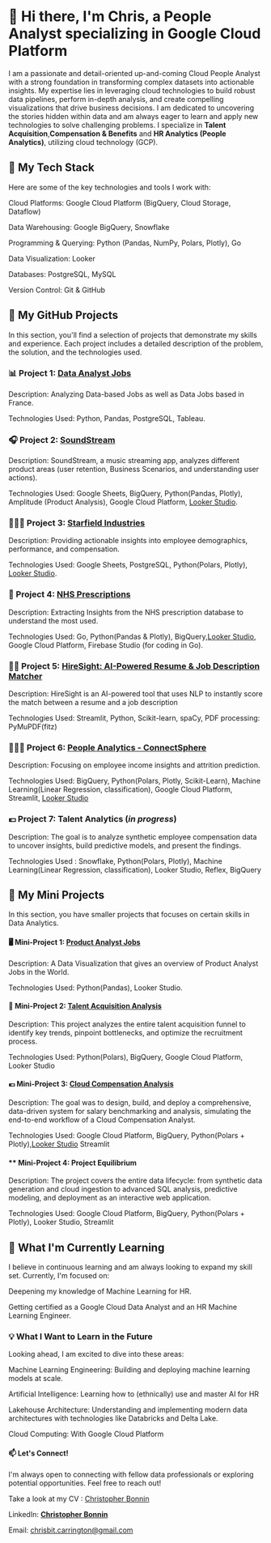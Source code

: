 # 👋 Hi there, I'm Chris, a People Analyst specializing in Google Cloud Platform

I am a passionate and detail-oriented up-and-coming Cloud People Analyst with a strong foundation in transforming complex datasets into actionable insights. My expertise lies in leveraging cloud technologies to build robust data pipelines, perform in-depth analysis, and create compelling visualizations that drive business decisions. I am dedicated to uncovering the stories hidden within data and am always eager to learn and apply new technologies to solve challenging problems. I specialize in **Talent Acquisition**,**Compensation & Benefits** and **HR Analytics (People Analytics)**, utilizing cloud technology (GCP).

## **🧰 My Tech Stack**
Here are some of the key technologies and tools I work with:

Cloud Platforms: Google Cloud Platform (BigQuery, Cloud Storage, Dataflow)

Data Warehousing: Google BigQuery, Snowflake

Programming & Querying: Python (Pandas, NumPy, Polars, Plotly), Go

Data Visualization: Looker

Databases: PostgreSQL, MySQL

Version Control: Git & GitHub


## **🚀 My GitHub Projects**
In this section, you'll find a selection of projects that demonstrate my skills and experience. Each project includes a detailed description of the problem, the solution, and the technologies used.

### **📊 Project 1: [Data Analyst Jobs](https://github.com/cbonnin88/Data-Analyst-Jobs)**
Description: Analyzing Data-based Jobs as well as Data Jobs based in France.

Technologies Used: Python, Pandas, PostgreSQL, Tableau.

### **🎧 Project 2: [SoundStream](https://github.com/cbonnin88/Soundstream)**

Description: SoundStream, a music streaming app, analyzes different product areas (user retention, Business Scenarios, and understanding user actions).

Technologies Used: Google Sheets, BigQuery, Python(Pandas, Plotly), Amplitude (Product Analysis), Google Cloud Platform, [Looker Studio](https://lookerstudio.google.com/s/ksnT3jxN7KY).

### **👩🏾‍🚀 Project 3: [Starfield Industries](https://github.com/cbonnin88/Starfield-Industries)**

Description: Providing actionable insights into employee demographics, performance, and compensation.

Technologies Used: Google Sheets, PostgreSQL, Python(Polars, Plotly), [Looker Studio](https://lookerstudio.google.com/s/opQonLcg2CE).

### **🏥 Project 4: [NHS Prescriptions](https://github.com/cbonnin88/NHS-Prescriptions)**

Description: Extracting Insights from the NHS prescription database to understand the most used.

Technologies Used: Go, Python(Pandas & Plotly), BigQuery,[Looker Studio](https://lookerstudio.google.com/s/o1khC4UagPY), Google Cloud Platform, Firebase Studio (for coding in Go).

### **👷‍♀️ Project 5: [HireSight: AI-Powered Resume & Job Description Matcher](https://github.com/cbonnin88/Talent-Analysis)**

Description: HireSight is an AI-powered tool that uses NLP to instantly score the match between a resume and a job description

Technologies Used: Streamlit, Python, Scikit-learn, spaCy, PDF processing: PyMuPDF(fitz)

### **👩🏼‍🏭 Project 6: [People Analytics - ConnectSphere](https://github.com/cbonnin88/people-analytics)**

Description: Focusing on employee income insights and attrition prediction.

Technologies Used: BigQuery, Python(Polars, Plotly, Scikit-Learn), Machine Learning(Linear Regression, classification), Google Cloud Platform, Streamlit, [Looker Studio](https://lookerstudio.google.com/reporting/6b025333-dbf2-4624-b178-053317cb4242/page/3KEZF)

### **💶 Project 7: Talent Analytics (*in progress*)**
Description: The goal is to analyze synthetic employee compensation data to uncover insights, build predictive models, and present the findings.

Technologies Used : Snowflake, Python(Polars, Plotly), Machine Learning(Linear Regression, classification), Looker Studio, Reflex, BigQuery


## **🚀 My Mini Projects**
In this section, you have smaller projects that focuses on certain skills in Data Analytics.

#### **🖥️ Mini-Project 1: [Product Analyst Jobs](https://lookerstudio.google.com/reporting/f91cb50b-a4cb-42bb-9ab5-229347802655)**

Description: A Data Visualization that gives an overview of Product Analyst Jobs in the World.

Technologies Used: Python(Pandas), Looker Studio.

#### **🏢 Mini-Project 2: [Talent Acquisition Analysis](https://lookerstudio.google.com/reporting/59ceaeca-904a-492f-adbf-ea6852747317)**

Description: This project analyzes the entire talent acquisition funnel to identify key trends, pinpoint bottlenecks, and optimize the recruitment process.

Technologies Used: Python(Polars), BigQuery, Google Cloud Platform, Looker Studio

#### **💶 Mini-Project 3: [Cloud Compensation Analysis](https://github.com/cbonnin88/Compensation_Analysis)**
Description: The goal was to design, build, and deploy a comprehensive, data-driven system for salary benchmarking and analysis, simulating the end-to-end workflow of a Cloud Compensation Analyst.

Technologies Used: Google Cloud Platform, BigQuery, Python(Polars + Plotly),[Looker Studio](https://lookerstudio.google.com/s/hkMhiaYZt1U) Streamlit

#### ** Mini-Project 4: Project Equilibrium
Description: The project covers the entire data lifecycle: from synthetic data generation and cloud ingestion to advanced SQL analysis, predictive modeling, and deployment as an interactive web application.

Technologies Used: Google Cloud Platform, BigQuery, Python(Polars + Plotly), Looker Studio, Streamlit

## **🌱 What I'm Currently Learning**
I believe in continuous learning and am always looking to expand my skill set. Currently, I'm focused on:

Deepening my knowledge of Machine Learning for HR.

Getting certified as a Google Cloud Data Analyst and an HR Machine Learning Engineer.

### **💡 What I Want to Learn in the Future**
Looking ahead, I am excited to dive into these areas:

Machine Learning Engineering: Building and deploying machine learning models at scale.

Artificial Intelligence: Learning how to (ethnically) use and master AI for HR

Lakehouse Architecture: Understanding and implementing modern data architectures with technologies like Databricks and Delta Lake.

Cloud Computing: With Google Cloud Platform

#### **📫 Let's Connect!**
I'm always open to connecting with fellow data professionals or exploring potential opportunities. Feel free to reach out!

Take a look at my CV : [Christopher Bonnin](https://github.com/cbonnin88/cbonnin88/blob/main/CVBONNIN-HR.pdf)

LinkedIn: [**Christopher Bonnin**](https://www.linkedin.com/in/christopher-bonnin-a08a95197/)

Email: chrisbit.carrington@gmail.com
